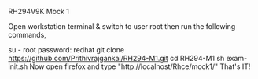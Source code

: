 RH294V9K Mock 1

Open workstation terminal & switch to user root then run the following commands,

su - root
password: redhat
git clone https://github.com/Prithivrajgankai/RH294-M1.git
cd RH294-M1
sh exam-init.sh
Now open firefox and type "http://localhost/Rhce/mock1/"
That's IT!
